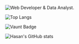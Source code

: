 ![Web Developer & Data Analyst.](https://scontent.fspd3-1.fna.fbcdn.net/v/t39.30808-6/455812990_3834872086790954_5536666104293274783_n.jpg?stp=dst-jpg_s960x960&_nc_cat=108&ccb=1-7&_nc_sid=cc71e4&_nc_ohc=68cwpYpZg2YQ7kNvgFtduQf&_nc_ht=scontent.fspd3-1.fna&oh=00_AYA_QHVSXyJJ0qv-ELG8VeRimi01G-sVfzljkyylt7o5Mw&oe=66C3DF16)


![Top Langs](https://github-readme-stats.vercel.app/api/top-langs/?username=anuraghazra&langs_count=8)

![Vaunt Badge](https://api.vaunt.dev/v1/github/entities/mahamudulhasanmonir/contributions?format=svg&private=true)  


![Hasan's GitHub stats](https://github-readme-stats.vercel.app/api?username=mahamudulhasanmonir&show_icons=true&theme=radical)

